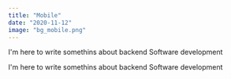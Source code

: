 ```yaml
---
title: "Mobile"
date: "2020-11-12"
image: "bg_mobile.png"
---
```


I'm here to write somethins about backend Software development

I'm here to write somethins about backend Software development
